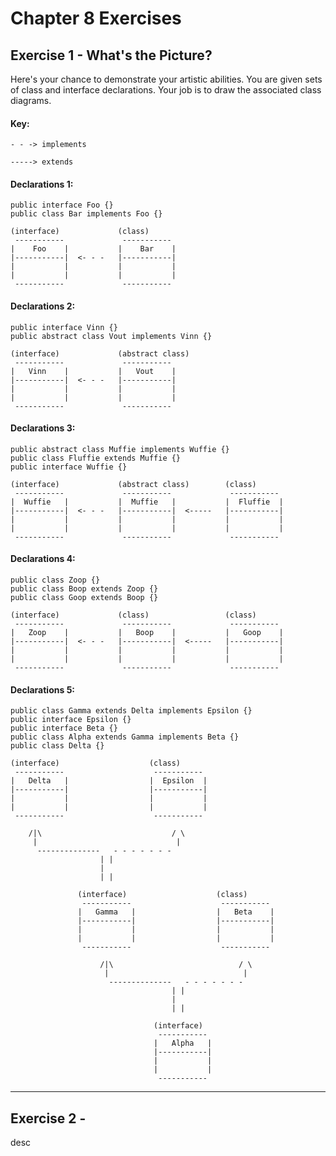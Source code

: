 Chapter 8 Exercises
===================

Exercise 1 - What's the Picture?
---------------------------

Here's your chance to demonstrate your artistic abilities.  You are given sets of class and interface declarations.  Your job is to draw the associated class diagrams.

#### Key: ####

<!-- language: java -->

    - - -> implements
    
    -----> extends


#### Declarations 1: ####

<!-- language: java -->

    public interface Foo {}
    public class Bar implements Foo {}

<!-- language: java -->

    (interface)             (class)
     -----------             -----------
    |    Foo    |           |    Bar    |
    |-----------|  <- - -   |-----------|
    |           |           |           |
    |           |           |           |
     -----------             -----------

#### Declarations 2: ####

<!-- language: java -->

    public interface Vinn {}
    public abstract class Vout implements Vinn {}

<!-- language: java -->

    (interface)             (abstract class)
     -----------             -----------
    |   Vinn    |           |   Vout    |
    |-----------|  <- - -   |-----------|
    |           |           |           |
    |           |           |           |
     -----------             -----------

#### Declarations 3: ####

<!-- language: java -->

    public abstract class Muffie implements Wuffie {}
    public class Fluffie extends Muffie {}
    public interface Wuffie {}

<!-- language: java -->

    (interface)             (abstract class)        (class)
     -----------             -----------             -----------
    |  Wuffie   |           |  Muffie   |           |  Fluffie  |
    |-----------|  <- - -   |-----------|  <-----   |-----------|
    |           |           |           |           |           |
    |           |           |           |           |           |
     -----------             -----------             -----------

#### Declarations 4: ####

<!-- language: java -->

    public class Zoop {}
    public class Boop extends Zoop {}
    public class Goop extends Boop {}

<!-- language: java -->

    (interface)             (class)                 (class)
     -----------             -----------             -----------
    |   Zoop    |           |   Boop    |           |   Goop    |
    |-----------|  <- - -   |-----------|  <-----   |-----------|
    |           |           |           |           |           |
    |           |           |           |           |           |
     -----------             -----------             -----------

#### Declarations 5: ####

<!-- language: java -->

    public class Gamma extends Delta implements Epsilon {}
    public interface Epsilon {}
    public interface Beta {}
    public class Alpha extends Gamma implements Beta {}
    public class Delta {}

<!-- language: java -->

    (interface)                    (class)
     -----------                    -----------
    |   Delta   |                  |  Epsilon  |
    |-----------|                  |-----------|
    |           |                  |           |
    |           |                  |           |
     -----------                    -----------
    
        /|\                             / \
         |                               |
          --------------   - - - - - - -
                        | |
                        | 
                        | |

                   (interface)                    (class)
                    -----------                    -----------
                   |   Gamma   |                  |   Beta    |
                   |-----------|                  |-----------|
                   |           |                  |           |
                   |           |                  |           |
                    -----------                    -----------
    
                        /|\                            / \
                         |                              |
                          --------------   - - - - - - -
                                        | |
                                        | 
                                        | |
    
                                    (interface)
                                     -----------
                                    |   Alpha   |
                                    |-----------|
                                    |           |
                                    |           |
                                     -----------

- - -

Exercise 2 - 
----------------------------

desc


